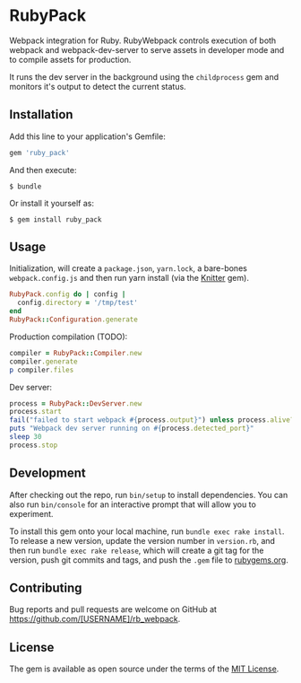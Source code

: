 # RubyPack

Webpack integration for Ruby.  RubyWebpack controls execution of both webpack and webpack-dev-server to serve assets in developer mode and to compile assets for production.

It runs the dev server in the background using the `childprocess` gem and monitors it's output to detect the current status.

## Installation

Add this line to your application's Gemfile:

```ruby
gem 'ruby_pack'
```

And then execute:

    $ bundle

Or install it yourself as:

    $ gem install ruby_pack

## Usage

Initialization, will create a `package.json`, `yarn.lock`, a bare-bones `webpack.config.js` and then run yarn install (via the [Knitter](https://github.com/nathanstitt/knitter) gem).

```ruby
RubyPack.config do | config |
  config.directory = '/tmp/test'
end
RubyPack::Configuration.generate
```

Production compilation (TODO):
```ruby
compiler = RubyPack::Compiler.new
compiler.generate
p compiler.files
```

Dev server:

```ruby
process = RubyPack::DevServer.new
process.start
fail("failed to start webpack #{process.output}") unless process.alive?
puts "Webpack dev server running on #{process.detected_port}"
sleep 30
process.stop
```


## Development

After checking out the repo, run `bin/setup` to install dependencies. You can also run `bin/console` for an interactive prompt that will allow you to experiment.

To install this gem onto your local machine, run `bundle exec rake install`. To release a new version, update the version number in `version.rb`, and then run `bundle exec rake release`, which will create a git tag for the version, push git commits and tags, and push the `.gem` file to [rubygems.org](https://rubygems.org).

## Contributing

Bug reports and pull requests are welcome on GitHub at https://github.com/[USERNAME]/rb_webpack.


## License

The gem is available as open source under the terms of the [MIT License](http://opensource.org/licenses/MIT).
